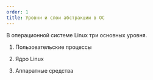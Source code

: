 ```yaml
---
order: 1
title: Уровни и слои абстракции в ОС
---
```


В операционной системе Linux три основных уровня. 

1. Пользовательские процессы

2. Ядро Linux

3. Аппаратные средства


